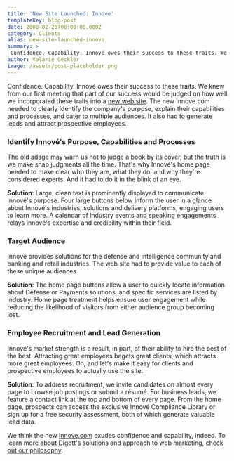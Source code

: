 ```yaml
---
title: 'New Site Launched: Innove'
templateKey: blog-post
date: 2008-02-28T06:00:00.000Z
category: Clients
alias: new-site-launched-innove
summary: > 
 Confidence. Capability. Innové owes their success to these traits. We knew from our first meeting that part of our success would be judged on how well we incorporated these traits into a new web site. The new Innove.com needed to clearly identify the company's purpose, explain their capabilities and processes, and cater to multiple audiences.
author: Valarie Geckler
image: /assets/post-placeholder.png
---
```


Confidence. Capability. Innové owes their success to these traits. We knew from our first meeting that part of our success would be judged on how well we incorporated these traits into a [new web site](http://innove.com/). The new Innove.com needed to clearly identify the company's purpose, explain their capabilities and processes, and cater to multiple audiences. It also had to generate leads and attract prospective employees.

### Identify Innové's Purpose, Capabilities and Processes

The old adage may warn us not to judge a book by its cover, but the truth is we make snap judgments all the time. That's why Innové's home page needed to make clear who they are, what they do, and why they're considered experts. And it had to do it in the blink of an eye.

**Solution**: Large, clean text is prominently displayed to communicate Innové's purpose. Four large buttons below inform the user in a glance about Innové's industries, solutions and delivery platforms, engaging users to learn more. A calendar of industry events and speaking engagements relays Innové's expertise and credibility within their field.

### Target Audience

Innové provides solutions for the defense and intelligence community and banking and retail industries. The web site had to provide value to each of these unique audiences.

**Solution**: The home page buttons allow a user to quickly locate information about Defense or Payments solutions, and specific services are listed by industry. Home page treatment helps ensure user engagement while reducing the likelihood of visitors from either audience group becoming lost.

### Employee Recruitment and Lead Generation

Innové's market strength is a result, in part, of their ability to hire the best of the best. Attracting great employees begets great clients, which attracts more great employees. Oh, and let's make it easy for clients and prospective employees to actually use the site.

**Solution**: To address recruitment, we invite candidates on almost every page to browse job postings or submit a résumé. For business leads, we feature a contact link at the top and bottom of every page. From the home page, prospects can access the exclusive Innové Compliance Library or sign up for a free security assessment, both of which generate valuable lead data.

We think the new [innove.com](http://innove.com) exudes confidence and capability, indeed. To learn more about Digett's solutions and approach to web marketing, [check out our philosophy](/philosophy).
